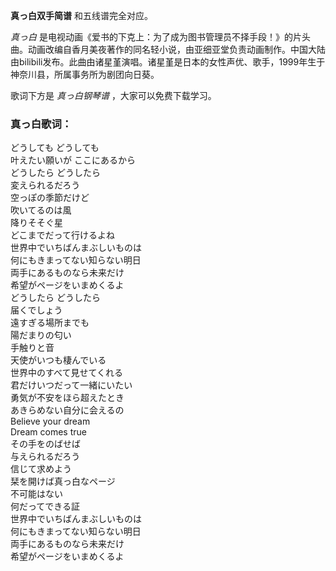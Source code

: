 

**真っ白双手简谱** 和五线谱完全对应。

_真っ白_
是电视动画《爱书的下克上：为了成为图书管理员不择手段！》的片头曲。动画改编自香月美夜著作的同名轻小说，由亚细亚堂负责动画制作。中国大陆由bilibili发布。此曲由诸星堇演唱。诸星堇是日本的女性声优、歌手，1999年生于神奈川县，所属事务所为剧团向日葵。

歌词下方是 _真っ白钢琴谱_ ，大家可以免费下载学习。

### 真っ白歌词：

どうしても どうしても  
叶えたい願いが ここにあるから  
どうしたら どうしたら  
変えられるだろう  
空っぽの季節だけど  
吹いてるのは風  
降りそそぐ星  
どこまでだって行けるよね  
世界中でいちばんまぶしいものは  
何にもきまってない知らない明日  
両手にあるものなら未来だけ  
希望がページをいまめくるよ  
どうしたら どうしたら  
届くでしょう  
遠すぎる場所までも  
陽だまりの匂い  
手触りと音  
天使がいつも棲んでいる  
世界中のすべて見せてくれる  
君だけいつだって一緒にいたい  
勇気が不安をほら超えたとき  
あきらめない自分に会えるの  
Believe your dream  
Dream comes true  
その手をのばせば  
与えられるだろう  
信じて求めよう  
栞を開けば真っ白なページ  
不可能はない  
何だってできる証  
世界中でいちばんまぶしいものは  
何にもきまってない知らない明日  
両手にあるものなら未来だけ  
希望がページをいまめくるよ

